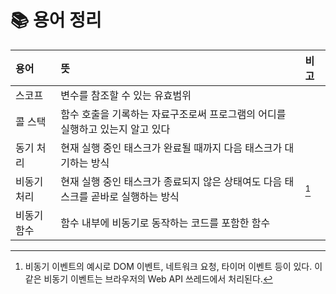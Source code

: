 # 📚 용어 정리

<!-- prettier-ignore-start -->
| 용어 | 뜻 | 비고 |
| :--- | :--- | :--- |
| 스코프 | 변수를 참조할 수 있는 유효범위 | |
| 콜 스택 | 함수 호출을 기록하는 자료구조로써 프로그램의 어디를 실행하고 있는지 알고 있다 | |
| 동기 처리 | 현재 실행 중인 태스크가 완료될 때까지 다음 태스크가 대기하는 방식 |  |
| 비동기 처리 | 현재 실행 중인 태스크가 종료되지 않은 상태여도 다음 태스크를 곧바로 실행하는 방식 | [^비동기-처리] |
| 비동기 함수 | 함수 내부에 비동기로 동작하는 코드를 포함한 함수 | |
<!-- prettier-ignore-end -->

[^비동기-처리]: 비동기 이벤트의 예시로 DOM 이벤트, 네트워크 요청, 타이머 이벤트 등이 있다. 이 같은 비동기 이벤트는 브라우저의 Web API 쓰레드에서 처리된다.
